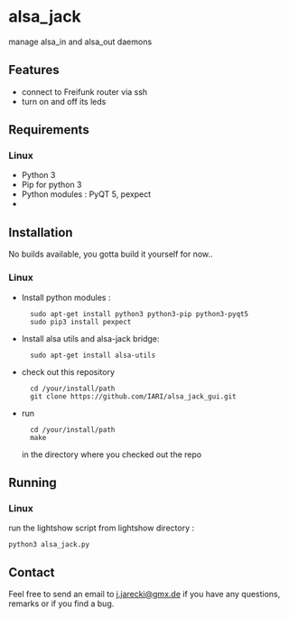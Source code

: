 # alsa_jack
manage alsa_in and alsa_out daemons

## Features

* connect to Freifunk router via ssh
* turn on and off its leds

## Requirements

### Linux

* Python 3
* Pip for python 3
* Python modules : PyQT 5, pexpect
* 

## Installation

No builds available, you gotta build it yourself for now..

### Linux

* Install python modules : 

        sudo apt-get install python3 python3-pip python3-pyqt5
        sudo pip3 install pexpect

* Install alsa utils and alsa-jack bridge: 

        sudo apt-get install alsa-utils

* check out this repository

        cd /your/install/path
        git clone https://github.com/IARI/alsa_jack_gui.git

* run 

        cd /your/install/path
        make 
  
  in the directory where you checked out the repo

## Running

### Linux

run the lightshow script from lightshow directory :

	python3 alsa_jack.py
	
## Contact

Feel free to send an email to j.jarecki@gmx.de if you have any questions, remarks or if you find a bug.
